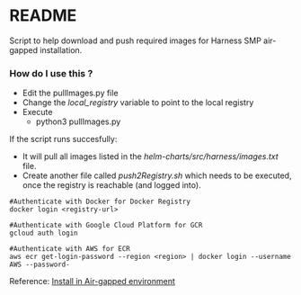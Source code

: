 # README #

Script to help download and push required images for Harness SMP air-gapped installation.

### How do I use this ? ###

* Edit the pullImages.py file
* Change the *local_registry* variable to point to the local registry
* Execute
    * python3 pullImages.py 


If the script runs succesfully:
* It will pull all images listed in the *helm-charts/src/harness/images.txt* file.
* Create another file called *push2Registry.sh* which needs to be executed, once the registry is reachable (and logged into).


```
#Authenticate with Docker for Docker Registry
docker login <registry-url>

#Authenticate with Google Cloud Platform for GCR
gcloud auth login

#Authenticate with AWS for ECR
aws ecr get-login-password --region <region> | docker login --username AWS --password-
```

Reference:
[Install in Air-gapped environment](https://developer.harness.io/docs/self-managed-enterprise-edition/self-managed-helm-based-install/install-in-an-air-gapped-environment/)


